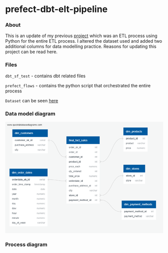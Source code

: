 # prefect-dbt-elt-pipeline

### About
This is an update of my previous [project](https://github.com/krtmlry/product_sales_2019) which was an ETL process using Python for the entire ETL process. I altered the dataset used and added two additional columns for data modelling practice.
Reasons for updating this project can be read here.

### Files
`dbt_sf_test` - contains dbt related files

`prefect_flows` - contains the python script that
orchestrated the entire process

`Dataset` can be seen [here](https://github.com/krtmlry/datasets/tree/main/merged_sales_csv)

### Data model diagram

![image](https://github.com/krtmlry/prefect-dbt-postgres/blob/main/img/datamodel.png)


### Process diagram

